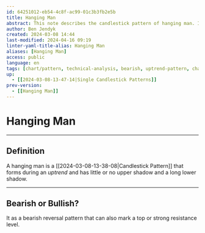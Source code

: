 ```yaml
---
id: 64251012-eb54-4c8f-ac99-01c3b3fb2e5b
title: Hanging Man
abstract: This note describes the candlestick pattern of hanging man. It has a long lower and no upper shadow. It is a bearish pattern that forms during an uptrend and hints at a possible trend reversal.
author: Ben Jendyk
created: 2024-03-08 14:44
last-modified: 2024-04-16 09:19
linter-yaml-title-alias: Hanging Man
aliases: [Hanging Man]
access: public
language: en
tags: [chart/pattern, technical-analysis, bearish, uptrend-pattern, chart/candlestick]
up:
  - [[2024-03-08-13-47-14|Single Candlestick Patterns]]
prev-version:
  - [[Hanging Man]]
---
```


# Hanging Man

--- 

## Definition

A hanging man is a [[2024-03-08-13-38-08|Candlestick Pattern]] that forms during an *uptrend* and has little or no upper shadow and a long lower shadow.

--- 

## Bearish or Bullish?

It as a bearish reversal pattern that can also mark a top or strong resistance level.
